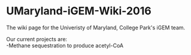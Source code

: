 # UMaryland-iGEM-Wiki-2016 <br>
The wiki page for the Univeristy of Maryland, College Park's iGEM team.

Our current projects are:<br>
-Methane sequestration to produce acetyl-CoA<br>
